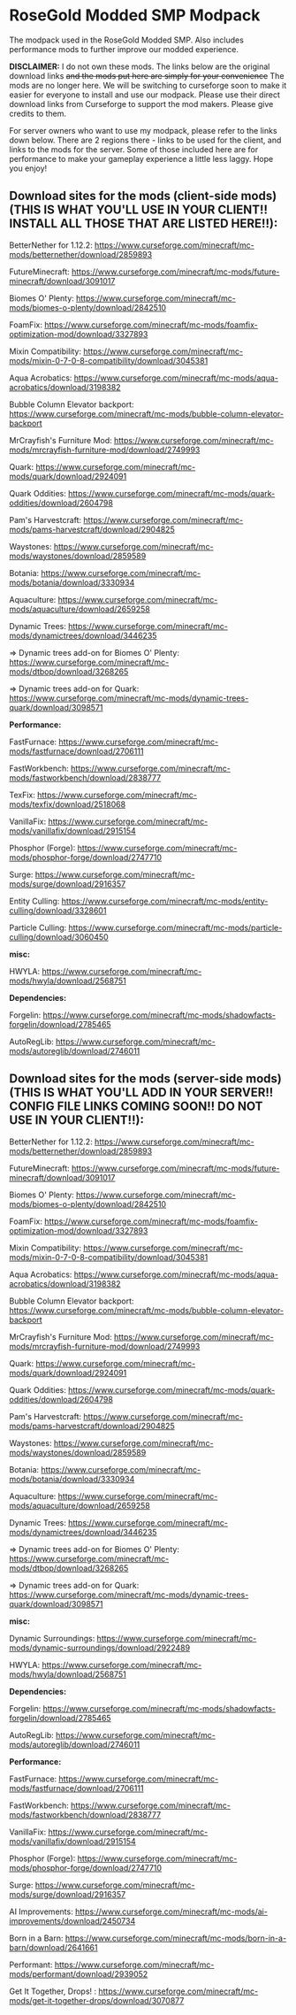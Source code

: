# RoseGold Modded SMP Modpack
The modpack used in the RoseGold Modded SMP. Also includes performance mods to further improve our modded experience.

**DISCLAIMER:**
I do not own these mods. The links below are the original download links ~~and the mods put here are simply for your convenience~~ The mods are no longer here. We will be switching to curseforge soon to make it easier for everyone to install and use our modpack. Please use their direct download links from Curseforge to support the mod makers. Please give credits to them.

For server owners who want to use my modpack, please refer to the links down below. There are 2 regions there - links to be used for the client, and links to the mods for the server. Some of those included here are for performance to make your gameplay experience a little less laggy. Hope you enjoy!

**Download sites for the mods (client-side mods)(THIS IS WHAT YOU'LL USE IN YOUR CLIENT!! INSTALL ALL THOSE THAT ARE LISTED HERE!!):**
-
BetterNether for 1.12.2: https://www.curseforge.com/minecraft/mc-mods/betternether/download/2859893

FutureMinecraft: https://www.curseforge.com/minecraft/mc-mods/future-minecraft/download/3091017

Biomes O' Plenty: https://www.curseforge.com/minecraft/mc-mods/biomes-o-plenty/download/2842510

FoamFix: https://www.curseforge.com/minecraft/mc-mods/foamfix-optimization-mod/download/3327893

Mixin Compatibility: https://www.curseforge.com/minecraft/mc-mods/mixin-0-7-0-8-compatibility/download/3045381

Aqua Acrobatics: https://www.curseforge.com/minecraft/mc-mods/aqua-acrobatics/download/3198382

Bubble Column Elevator backport: https://www.curseforge.com/minecraft/mc-mods/bubble-column-elevator-backport

MrCrayfish's Furniture Mod: https://www.curseforge.com/minecraft/mc-mods/mrcrayfish-furniture-mod/download/2749993

Quark: https://www.curseforge.com/minecraft/mc-mods/quark/download/2924091

Quark Oddities: https://www.curseforge.com/minecraft/mc-mods/quark-oddities/download/2604798

Pam's Harvestcraft: https://www.curseforge.com/minecraft/mc-mods/pams-harvestcraft/download/2904825

Waystones: https://www.curseforge.com/minecraft/mc-mods/waystones/download/2859589

Botania: https://www.curseforge.com/minecraft/mc-mods/botania/download/3330934

Aquaculture: https://www.curseforge.com/minecraft/mc-mods/aquaculture/download/2659258

Dynamic Trees: https://www.curseforge.com/minecraft/mc-mods/dynamictrees/download/3446235

=> Dynamic trees add-on for Biomes O' Plenty: https://www.curseforge.com/minecraft/mc-mods/dtbop/download/3268265

=> Dynamic trees add-on for Quark: https://www.curseforge.com/minecraft/mc-mods/dynamic-trees-quark/download/3098571

**Performance:**

FastFurnace: https://www.curseforge.com/minecraft/mc-mods/fastfurnace/download/2706111

FastWorkbench: https://www.curseforge.com/minecraft/mc-mods/fastworkbench/download/2838777

TexFix: https://www.curseforge.com/minecraft/mc-mods/texfix/download/2518068

VanillaFix: https://www.curseforge.com/minecraft/mc-mods/vanillafix/download/2915154

Phosphor (Forge): https://www.curseforge.com/minecraft/mc-mods/phosphor-forge/download/2747710

Surge: https://www.curseforge.com/minecraft/mc-mods/surge/download/2916357

Entity Culling: https://www.curseforge.com/minecraft/mc-mods/entity-culling/download/3328601

Particle Culling: https://www.curseforge.com/minecraft/mc-mods/particle-culling/download/3060450

**misc:**

HWYLA: https://www.curseforge.com/minecraft/mc-mods/hwyla/download/2568751

**Dependencies:**

Forgelin: https://www.curseforge.com/minecraft/mc-mods/shadowfacts-forgelin/download/2785465

AutoRegLib: https://www.curseforge.com/minecraft/mc-mods/autoreglib/download/2746011

**Download sites for the mods (server-side mods)(THIS IS WHAT YOU'LL ADD IN YOUR SERVER!! CONFIG FILE LINKS COMING SOON!! DO NOT USE IN YOUR CLIENT!!):**
-
BetterNether for 1.12.2: https://www.curseforge.com/minecraft/mc-mods/betternether/download/2859893

FutureMinecraft: https://www.curseforge.com/minecraft/mc-mods/future-minecraft/download/3091017

Biomes O' Plenty: https://www.curseforge.com/minecraft/mc-mods/biomes-o-plenty/download/2842510

FoamFix: https://www.curseforge.com/minecraft/mc-mods/foamfix-optimization-mod/download/3327893

Mixin Compatibility: https://www.curseforge.com/minecraft/mc-mods/mixin-0-7-0-8-compatibility/download/3045381

Aqua Acrobatics: https://www.curseforge.com/minecraft/mc-mods/aqua-acrobatics/download/3198382

Bubble Column Elevator backport: https://www.curseforge.com/minecraft/mc-mods/bubble-column-elevator-backport

MrCrayfish's Furniture Mod: https://www.curseforge.com/minecraft/mc-mods/mrcrayfish-furniture-mod/download/2749993

Quark: https://www.curseforge.com/minecraft/mc-mods/quark/download/2924091

Quark Oddities: https://www.curseforge.com/minecraft/mc-mods/quark-oddities/download/2604798

Pam's Harvestcraft: https://www.curseforge.com/minecraft/mc-mods/pams-harvestcraft/download/2904825

Waystones: https://www.curseforge.com/minecraft/mc-mods/waystones/download/2859589

Botania: https://www.curseforge.com/minecraft/mc-mods/botania/download/3330934

Aquaculture: https://www.curseforge.com/minecraft/mc-mods/aquaculture/download/2659258

Dynamic Trees: https://www.curseforge.com/minecraft/mc-mods/dynamictrees/download/3446235

=> Dynamic trees add-on for Biomes O' Plenty: https://www.curseforge.com/minecraft/mc-mods/dtbop/download/3268265

=> Dynamic trees add-on for Quark: https://www.curseforge.com/minecraft/mc-mods/dynamic-trees-quark/download/3098571

**misc:**

Dynamic Surroundings: https://www.curseforge.com/minecraft/mc-mods/dynamic-surroundings/download/2922489

HWYLA: https://www.curseforge.com/minecraft/mc-mods/hwyla/download/2568751

**Dependencies:**

Forgelin: https://www.curseforge.com/minecraft/mc-mods/shadowfacts-forgelin/download/2785465

AutoRegLib: https://www.curseforge.com/minecraft/mc-mods/autoreglib/download/2746011

**Performance:**

FastFurnace: https://www.curseforge.com/minecraft/mc-mods/fastfurnace/download/2706111

FastWorkbench: https://www.curseforge.com/minecraft/mc-mods/fastworkbench/download/2838777

VanillaFix: https://www.curseforge.com/minecraft/mc-mods/vanillafix/download/2915154

Phosphor (Forge): https://www.curseforge.com/minecraft/mc-mods/phosphor-forge/download/2747710

Surge: https://www.curseforge.com/minecraft/mc-mods/surge/download/2916357

AI Improvements: https://www.curseforge.com/minecraft/mc-mods/ai-improvements/download/2450734

Born in a Barn: https://www.curseforge.com/minecraft/mc-mods/born-in-a-barn/download/2641661

Performant: https://www.curseforge.com/minecraft/mc-mods/performant/download/2939052

Get It Together, Drops! : https://www.curseforge.com/minecraft/mc-mods/get-it-together-drops/download/3070877


